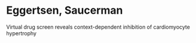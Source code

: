 # Eggertsen, Saucerman
Virtual drug screen reveals context-dependent inhibition of cardiomyocyte hypertrophy
